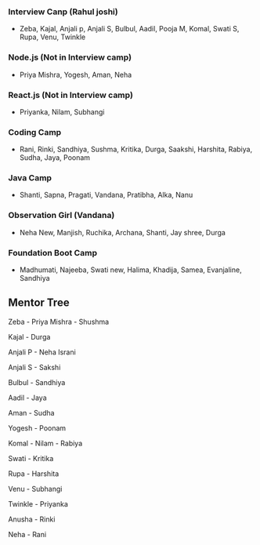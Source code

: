 ### Interview Canp (Rahul joshi)
- Zeba, Kajal, Anjali p, Anjali S, Bulbul, Aadil, Pooja M, Komal, Swati S, Rupa, Venu, Twinkle

### Node.js (Not in Interview camp)
- Priya Mishra, Yogesh, Aman, Neha

### React.js (Not in Interview camp)
- Priyanka, Nilam, Subhangi

### Coding Camp
- Rani, Rinki, Sandhiya, Sushma, Kritika, Durga, Saakshi, Harshita, Rabiya, Sudha, Jaya, Poonam

### Java Camp
- Shanti, Sapna, Pragati, Vandana, Pratibha, Alka, Nanu

### Observation Girl (Vandana)
- Neha New, Manjish, Ruchika, Archana, Shanti, Jay shree, Durga

### Foundation Boot Camp
-  Madhumati, Najeeba, Swati new, Halima, Khadija, Samea, Evanjaline, Sandhiya

## Mentor Tree

Zeba - Priya Mishra - Shushma

Kajal - Durga

Anjali P - Neha Israni

Anjali S - Sakshi

Bulbul - Sandhiya

Aadil - Jaya

Aman - Sudha

Yogesh - Poonam

Komal - Nilam - Rabiya

Swati - Kritika

Rupa - Harshita

Venu - Subhangi

Twinkle - Priyanka

Anusha - Rinki

Neha - Rani
